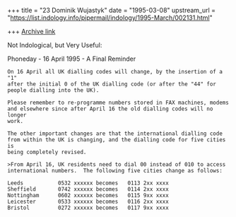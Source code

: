 +++
title = "23 Dominik Wujastyk"
date = "1995-03-08"
upstream_url = "https://list.indology.info/pipermail/indology/1995-March/002131.html"

+++
[Archive link](https://list.indology.info/pipermail/indology/1995-March/002131.html)

Not Indological, but Very Useful:

Phoneday - 16 April 1995 - A Final Reminder
~~~~~~~~~~~~~~~~~~~~~~~~~~~~~~~~~~~~~~~~~~~
On 16 April all UK dialling codes will change, by the insertion of a "1"
after the initial 0 of the UK dialling code (or after the "44" for
people dialling into the UK).

Please remember to re-programme numbers stored in FAX machines, modems
and elsewhere since after April 16 the old dialling codes will no longer
work.

The other important changes are that the international dialling code
from within the UK is changing, and the dialling code for five cities is
being completely revised.

>From April 16, UK residents need to dial 00 instead of 010 to access
international numbers.  The following five cities change as follows:

Leeds           0532 xxxxxx becomes   0113 2xx xxxx
Sheffield       0742 xxxxxx becomes   0114 2xx xxxx
Nottingham      0602 xxxxxx becomes   0115 9xx xxxx
Leicester       0533 xxxxxx becomes   0116 2xx xxxx
Bristol         0272 xxxxxx becomes   0117 9xx xxxx






